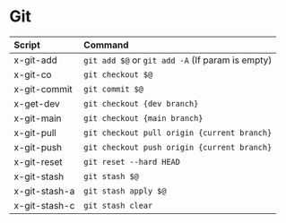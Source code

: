 # Git

| Script            | Command                                                               |
| :---------------- | :-------------------------------------------------------------------- |
| x-git-add         | `git add $@` or `git add -A` (If param is empty)                      |
| x-git-co          | `git checkout $@`                                                     |
| x-git-commit      | `git commit $@`                                                       |
| x-get-dev         | `git checkout {dev branch}`                                           |
| x-git-main        | `git checkout {main branch}`                                          |
| x-git-pull        | `git checkout pull origin {current branch}`                           |
| x-git-push        | `git checkout push origin {current branch}`                           |
| x-git-reset       | `git reset --hard HEAD`                                               |
| x-git-stash       | `git stash $@`                                                        |
| x-git-stash-a     | `git stash apply $@`                                                  |
| x-git-stash-c     | `git stash clear`                                                     |